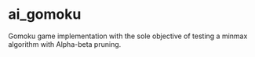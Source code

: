 # ai_gomoku

Gomoku game implementation with the sole objective of testing a minmax algorithm with Alpha-beta pruning.
